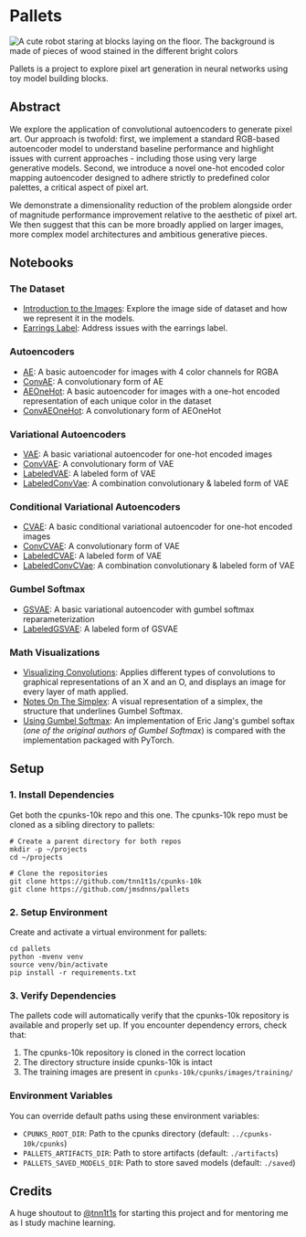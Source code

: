 # Pallets

![A cute robot staring at blocks laying on the floor. The background is made of pieces of wood stained in the different bright colors](pallets.jpg)

Pallets is a project to explore pixel art generation in neural networks using toy model building blocks.


## Abstract

We explore the application of convolutional autoencoders to generate pixel art. Our approach is twofold: first, we implement a standard RGB-based autoencoder model to understand baseline performance and highlight issues with current approaches - including those using very large generative models.  Second, we introduce a novel one-hot encoded color mapping autoencoder designed to adhere strictly to predefined color palettes, a critical aspect of pixel art.

We demonstrate a dimensionality reduction of the problem alongside order of magnitude performance improvement relative to the aesthetic of pixel art. We then suggest that this can be more broadly applied on larger images, more complex model architectures and ambitious generative pieces. 


## Notebooks

### The Dataset

* [Introduction to the Images](nb/dataset/IntroToDSImages.ipynb): Explore the image side of dataset and how we represent it in the models.
* [Earrings Label](nb/dataset/FindEarrings.ipynb): Address issues with the earrings label.

### Autoencoders

* [AE](nb/ae/AE.ipynb): A basic autoencoder for images with 4 color channels for RGBA
* [ConvAE](nb/ae/ConvAE.ipynb): A convolutionary form of AE
* [AEOneHot](nb/ae/AEOneHot.ipynb): A basic autoencoder for images with a one-hot encoded representation of each unique color in the dataset
* [ConvAEOneHot](nb/ae/ConvAEOneHot.ipynb): A convolutionary form of AEOneHot

### Variational Autoencoders

* [VAE](nb/vae/VAE.ipynb): A basic variational autoencoder for one-hot encoded images
* [ConvVAE](nb/vae/ConvVAE.ipynb): A convolutionary form of VAE
* [LabeledVAE](nb/vae/LabeledVAE.ipynb): A labeled form of VAE
* [LabeledConvVae](nb/vae/LabeledConvVAE.ipynb): A combination convolutionary & labeled form of VAE

### Conditional Variational Autoencoders

* [CVAE](nb/cvae/CVAE.ipynb): A basic conditional variational autoencoder for one-hot encoded images
* [ConvCVAE](nb/cvae/ConvCVAE.ipynb): A convolutionary form of VAE
* [LabeledCVAE](nb/cvae/LabeledCVAE.ipynb): A labeled form of VAE
* [LabeledConvCVae](nb/cvae/LabeledConvCVAE.ipynb): A combination convolutionary & labeled form of VAE

### Gumbel Softmax

* [GSVAE](nb/gumbel/GSVAE.ipynb): A basic variational autoencoder with gumbel softmax reparameterization
* [LabeledGSVAE](nb/gumbel/LabeledGSVAE.ipynb): A labeled form of GSVAE

### Math Visualizations

* [Visualizing Convolutions](nb/mathviz/VisualizingConvolutions.ipynb): Applies different types of convolutions to graphical representations of an X and an O, and displays an image for every layer of math applied.
* [Notes On The Simplex](nb/mathviz/NotesOnTheSimplex.ipynb): A visual representation of a simplex, the structure that underlines Gumbel Softmax.
* [Using Gumbel Softmax](nb/mathviz/UsingGumbelSoftmax.ipynb): An implementation of Eric Jang's gumbel softax (_one of the original authors of Gumbel Softmax_) is compared with the implementation packaged with PyTorch.


## Setup

### 1. Install Dependencies

Get both the cpunks-10k repo and this one. The cpunks-10k repo must be cloned as a sibling directory to pallets:

```shell
# Create a parent directory for both repos
mkdir -p ~/projects
cd ~/projects

# Clone the repositories
git clone https://github.com/tnn1t1s/cpunks-10k
git clone https://github.com/jmsdnns/pallets
```

### 2. Setup Environment

Create and activate a virtual environment for pallets:

```shell
cd pallets
python -mvenv venv
source venv/bin/activate
pip install -r requirements.txt
```

### 3. Verify Dependencies

The pallets code will automatically verify that the cpunks-10k repository is available and properly set up. If you encounter dependency errors, check that:

1. The cpunks-10k repository is cloned in the correct location
2. The directory structure inside cpunks-10k is intact
3. The training images are present in `cpunks-10k/cpunks/images/training/`

### Environment Variables

You can override default paths using these environment variables:

- `CPUNKS_ROOT_DIR`: Path to the cpunks directory (default: `../cpunks-10k/cpunks`)
- `PALLETS_ARTIFACTS_DIR`: Path to store artifacts (default: `./artifacts`)
- `PALLETS_SAVED_MODELS_DIR`: Path to store saved models (default: `./saved`)


## Credits

A huge shoutout to [@tnn1t1s](https://github.com/tnn1t1s) for starting this project and for mentoring me as I study machine learning.

